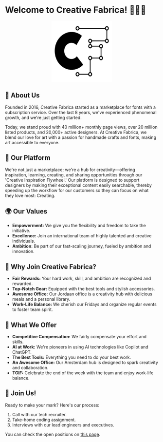 # Welcome to Creative Fabrica! 🎨👩‍💻

<p align="center">
  <img src="../assets/logo.svg" alt="Creative Fabrica" width="200" height="200" />
</p>

## 🚀 About Us

Founded in 2016, Creative Fabrica started as a marketplace for fonts with a subscription service. Over the last 8 years, we've experienced phenomenal growth, and we're just getting started.

Today, we stand proud with 40 million+ monthly page views, over 20 million listed products, and 20,000+ active designers. At Creative Fabrica, we blend our love for art with a passion for handmade crafts and fonts, making art accessible to everyone.

## 💼 Our Platform

We're not just a marketplace; we're a hub for creativity—offering inspiration, learning, creating, and sharing opportunities through our 'Creative Inspiration Flywheel.' Our platform is designed to support designers by making their exceptional content easily searchable, thereby speeding up the workflow for our customers so they can focus on what they love most: Creating.

## 🌍 Our Values

- **Empowerment:** We give you the flexibility and freedom to take the initiative.
- **Excellence:** Join an international team of highly talented and creative individuals.
- **Ambition:** Be part of our fast-scaling journey, fueled by ambition and innovation.

## 🎉 Why Join Creative Fabrica?

- **Fair Rewards:** Your hard work, skill, and ambition are recognized and rewarded.
- **Top-Notch Gear:** Equipped with the best tools and stylish accessories.
- **Awesome Office:** Our Jordaan office is a creativity hub with delicious meals and a personal library.
- **Work-Life Balance:** We cherish our Fridays and organize regular events to foster team spirit.

## 🎁 What We Offer

- **Competitive Compensation:** We fairly compensate your effort and skills.
- **AI at Work:** We're pioneers in using AI technologies like Copilot and ChatGPT.
- **The Best Tools:** Everything you need to do your best work.
- **An Awesome Office:** Our Amsterdam hub is designed to spark creativity and collaboration.
- **TGIF:** Celebrate the end of the week with the team and enjoy work-life balance.

## 📢 Join Us!

Ready to make your mark? Here's our process:

1. Call with our tech recruiter.
2. Take-home coding assignment.
3. Interviews with our lead engineers and executives.

You can check the open positions on [this page](https://boards.eu.greenhouse.io/creativefabrica).
